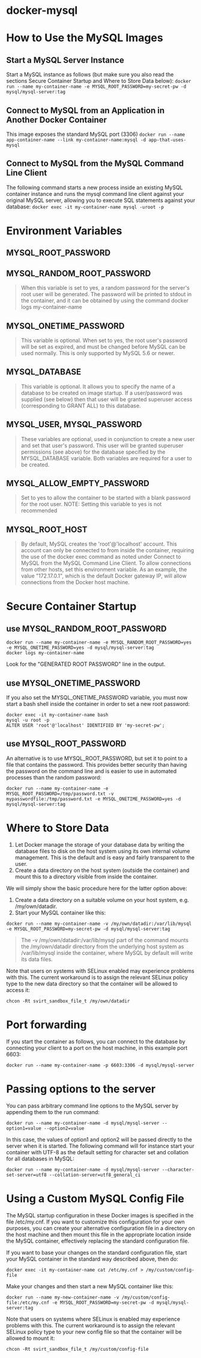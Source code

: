 # docker-mysql

# How to Use the MySQL Images

## Start a MySQL Server Instance

Start a MySQL instance as follows (but make sure you also read the sections Secure Container Startup and Where to Store Data below):
`docker run --name my-container-name -e MYSQL_ROOT_PASSWORD=my-secret-pw -d mysql/mysql-server:tag`

## Connect to MySQL from an Application in Another Docker Container

This image exposes the standard MySQL port (3306)
`docker run --name app-container-name --link my-container-name:mysql -d app-that-uses-mysql`

## Connect to MySQL from the MySQL Command Line Client

The following command starts a new process inside an existing MySQL container instance and runs the mysql command line client against your original MySQL server, allowing you to execute SQL statements against your database:
`docker exec -it my-container-name mysql -uroot -p`

# Environment Variables

## MYSQL_ROOT_PASSWORD
## MYSQL_RANDOM_ROOT_PASSWORD
> When this variable is set to yes, a random password for the server's root user will be generated. The password will be printed to stdout in the container, and it can be obtained by using the command docker logs my-container-name

## MYSQL_ONETIME_PASSWORD
> This variable is optional. When set to yes, the root user's password will be set as expired, and must be changed before MySQL can be used normally. This is only supported by MySQL 5.6 or newer.

## MYSQL_DATABASE
> This variable is optional. It allows you to specify the name of a database to be created on image startup. If a user/password was supplied (see below) then that user will be granted superuser access (corresponding to GRANT ALL) to this database.

## MYSQL_USER, MYSQL_PASSWORD
> These variables are optional, used in conjunction to create a new user and set that user's password. This user will be granted superuser permissions (see above) for the database specified by the MYSQL_DATABASE variable. Both variables are required for a user to be created.

## MYSQL_ALLOW_EMPTY_PASSWORD
> Set to yes to allow the container to be started with a blank password for the root user. NOTE: Setting this variable to yes is not recommended

## MYSQL_ROOT_HOST
> By default, MySQL creates the 'root'@'localhost' account. This account can only be connected to from inside the container, requiring the use of the docker exec command as noted under Connect to MySQL from the MySQL Command Line Client. To allow connections from other hosts, set this environment variable. As an example, the value "172.17.0.1", which is the default Docker gateway IP, will allow connections from the Docker host machine.

# Secure Container Startup

## use MYSQL_RANDOM_ROOT_PASSWORD
```
docker run --name my-container-name -e MYSQL_RANDOM_ROOT_PASSWORD=yes -e MYSQL_ONETIME_PASSWORD=yes -d mysql/mysql-server:tag
docker logs my-container-name
```
Look for the "GENERATED ROOT PASSWORD" line in the output.

## use MYSQL_ONETIME_PASSWORD
If you also set the MYSQL_ONETIME_PASSWORD variable, you must now start a bash shell inside the container in order to set a new root password:
```
docker exec -it my-container-name bash
mysql -u root -p
ALTER USER 'root'@'localhost' IDENTIFIED BY 'my-secret-pw';
```

## use MYSQL_ROOT_PASSWORD
An alternative is to use MYSQL_ROOT_PASSWORD, but set it to point to a file that contains the password. This provides better security than having the password on the command line and is easier to use in automated processes than the random password:
```
docker run --name my-container-name -e MYSQL_ROOT_PASSWORD=/tmp/password.txt -v mypasswordfile:/tmp/password.txt -e MYSQL_ONETIME_PASSWORD=yes -d mysql/mysql-server:tag
```
# Where to Store Data
1. Let Docker manage the storage of your database data by writing the database files to disk on the host system using its own internal volume management. This is the default and is easy and fairly transparent to the user.
2. Create a data directory on the host system (outside the container) and mount this to a directory visible from inside the container.

We will simply show the basic procedure here for the latter option above:
1. Create a data directory on a suitable volume on your host system, e.g. /my/own/datadir.
2. Start your MySQL container like this:
```
docker run --name my-container-name -v /my/own/datadir:/var/lib/mysql -e MYSQL_ROOT_PASSWORD=my-secret-pw -d mysql/mysql-server:tag
```
> The -v /my/own/datadir:/var/lib/mysql part of the command mounts the /my/own/datadir directory from the underlying host system as /var/lib/mysql inside the container, where MySQL by default will write its data files.

Note that users on systems with SELinux enabled may experience problems with this. The current workaround is to assign the relevant SELinux policy type to the new data directory so that the container will be allowed to access it:
```
chcon -Rt svirt_sandbox_file_t /my/own/datadir
```

# Port forwarding
If you start the container as follows, you can connect to the database by connecting your client to a port on the host machine, in this example port 6603:
```
docker run --name my-container-name -p 6603:3306 -d mysql/mysql-server
```
# Passing options to the server
You can pass arbitrary command line options to the MySQL server by appending them to the run command:
```
docker run --name my-container-name -d mysql/mysql-server --option1=value --option2=value
```

In this case, the values of option1 and option2 will be passed directly to the server when it is started. The following command will for instance start your container with UTF-8 as the default setting for character set and collation for all databases in MySQL:
```
docker run --name my-container-name -d mysql/mysql-server --character-set-server=utf8 --collation-server=utf8_general_ci
```

# Using a Custom MySQL Config File

The MySQL startup configuration in these Docker images is specified in the file /etc/my.cnf. If you want to customize this configuration for your own purposes, you can create your alternative configuration file in a directory on the host machine and then mount this file in the appropriate location inside the MySQL container, effectively replacing the standard configuration file.

If you want to base your changes on the standard configuration file, start your MySQL container in the standard way described above, then do:
```
docker exec -it my-container-name cat /etc/my.cnf > /my/custom/config-file
```
Make your changes and then start a new MySQL container like this:
```
docker run --name my-new-container-name -v /my/custom/config-file:/etc/my.cnf -e MYSQL_ROOT_PASSWORD=my-secret-pw -d mysql/mysql-server:tag
```
Note that users on systems where SELinux is enabled may experience problems with this. The current workaround is to assign the relevant SELinux policy type to your new config file so that the container will be allowed to mount it:
```
chcon -Rt svirt_sandbox_file_t /my/custom/config-file
```
